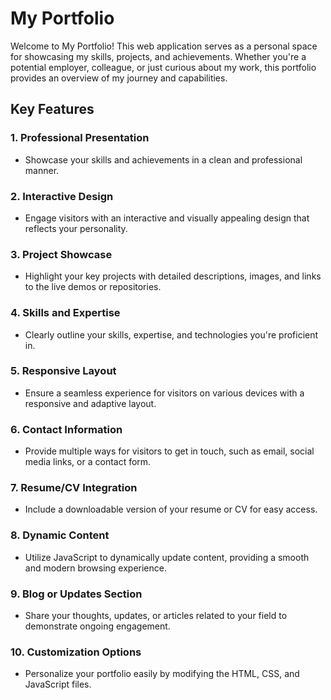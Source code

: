 # My Portfolio

Welcome to My Portfolio! This web application serves as a personal space for showcasing my skills, projects, and achievements. Whether you're a potential employer, colleague, or just curious about my work, this portfolio provides an overview of my journey and capabilities.

## Key Features

### 1. **Professional Presentation**
   - Showcase your skills and achievements in a clean and professional manner.

### 2. **Interactive Design**
   - Engage visitors with an interactive and visually appealing design that reflects your personality.

### 3. **Project Showcase**
   - Highlight your key projects with detailed descriptions, images, and links to the live demos or repositories.

### 4. **Skills and Expertise**
   - Clearly outline your skills, expertise, and technologies you're proficient in.

### 5. **Responsive Layout**
   - Ensure a seamless experience for visitors on various devices with a responsive and adaptive layout.
### 6. **Contact Information**
   - Provide multiple ways for visitors to get in touch, such as email, social media links, or a contact form.

### 7. **Resume/CV Integration**
   - Include a downloadable version of your resume or CV for easy access.

### 8. **Dynamic Content**
   - Utilize JavaScript to dynamically update content, providing a smooth and modern browsing experience.

### 9. **Blog or Updates Section**
   - Share your thoughts, updates, or articles related to your field to demonstrate ongoing engagement.

### 10. **Customization Options**
   - Personalize your portfolio easily by modifying the HTML, CSS, and JavaScript files.



